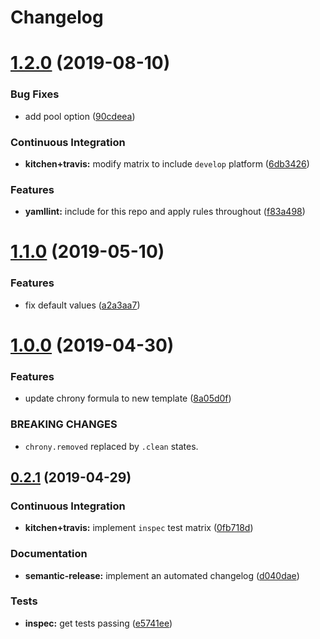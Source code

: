 # Changelog

# [1.2.0](https://github.com/saltstack-formulas/chrony-formula/compare/v1.1.0...v1.2.0) (2019-08-10)


### Bug Fixes

* add pool option ([90cdeea](https://github.com/saltstack-formulas/chrony-formula/commit/90cdeea))


### Continuous Integration

* **kitchen+travis:** modify matrix to include `develop` platform ([6db3426](https://github.com/saltstack-formulas/chrony-formula/commit/6db3426))


### Features

* **yamllint:** include for this repo and apply rules throughout ([f83a498](https://github.com/saltstack-formulas/chrony-formula/commit/f83a498))

# [1.1.0](https://github.com/saltstack-formulas/chrony-formula/compare/v1.0.0...v1.1.0) (2019-05-10)


### Features

* fix default values ([a2a3aa7](https://github.com/saltstack-formulas/chrony-formula/commit/a2a3aa7))

# [1.0.0](https://github.com/saltstack-formulas/chrony-formula/compare/v0.2.1...v1.0.0) (2019-04-30)


### Features

* update chrony formula to new template ([8a05d0f](https://github.com/saltstack-formulas/chrony-formula/commit/8a05d0f))


### BREAKING CHANGES

* `chrony.removed` replaced by `.clean` states.

## [0.2.1](https://github.com/saltstack-formulas/chrony-formula/compare/v0.2.0...v0.2.1) (2019-04-29)


### Continuous Integration

* **kitchen+travis:** implement `inspec` test matrix ([0fb718d](https://github.com/saltstack-formulas/chrony-formula/commit/0fb718d))


### Documentation

* **semantic-release:** implement an automated changelog ([d040dae](https://github.com/saltstack-formulas/chrony-formula/commit/d040dae))


### Tests

* **inspec:** get tests passing ([e5741ee](https://github.com/saltstack-formulas/chrony-formula/commit/e5741ee))
